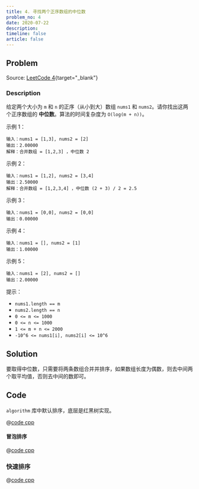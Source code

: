 ```yaml
---
title: 4. 寻找两个正序数组的中位数
problem_no: 4
date: 2020-07-22
description: 
timeline: false
article: false
---
```


<!-- Description. -->

<!-- more -->

## Problem

Source: [LeetCode 4](https://leetcode-cn.com/problems/median-of-two-sorted-arrays/){target="_blank"}

### Description

给定两个大小为 `m` 和 `n` 的正序（从小到大）数组 `nums1` 和 `nums2`。请你找出这两个正序数组的 **中位数**。算法的时间复杂度为 `O(log(m + n))`。

示例 1：

```text
输入：nums1 = [1,3], nums2 = [2]
输出：2.00000
解释：合并数组 = [1,2,3] ，中位数 2
```

示例 2：

```
输入：nums1 = [1,2], nums2 = [3,4]
输出：2.50000
解释：合并数组 = [1,2,3,4] ，中位数 (2 + 3) / 2 = 2.5
```

示例 3：

```
输入：nums1 = [0,0], nums2 = [0,0]
输出：0.00000
```

示例 4：

```
输入：nums1 = [], nums2 = [1]
输出：1.00000
```

示例 5：

```
输入：nums1 = [2], nums2 = []
输出：2.00000
```

提示：

- `nums1.length == m`
- `nums2.length == n`
- `0 <= m <= 1000`
- `0 <= n <= 1000`
- `1 <= m + n <= 2000`
- `-10^6 <= nums1[i], nums2[i] <= 10^6`


## Solution

要取得中位数，只需要将两条数组合并并排序，如果数组长度为偶数，则去中间两个取平均值，否则去中间的数即可。

## Code

`algorithm` 库中默认排序，底层是红黑树实现。

@[code cpp](../../_codes/algorithm/code/leet-code/4-main.cpp)

#### 冒泡排序

@[code cpp](../../_codes/algorithm/code/leet-code/4-bubbleSort.cpp)

### 快速排序

@[code cpp](../../_codes/algorithm/code/leet-code/4-quickSort.cpp)
